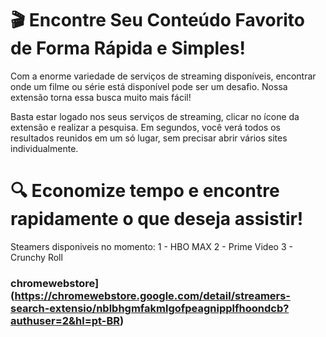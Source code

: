 # 🎬 Encontre Seu Conteúdo Favorito de Forma Rápida e Simples!

Com a enorme variedade de serviços de streaming disponíveis, encontrar onde um filme ou série está disponível pode ser um desafio. Nossa extensão torna essa busca muito mais fácil!

Basta estar logado nos seus serviços de streaming, clicar no ícone da extensão e realizar a pesquisa. Em segundos, você verá todos os resultados reunidos em um só lugar, sem precisar abrir vários sites individualmente.

# 🔍 Economize tempo e encontre rapidamente o que deseja assistir!

Steamers disponiveis no momento:
1 - HBO MAX
2 - Prime Video
3 - Crunchy Roll

### chromewebstore](https://chromewebstore.google.com/detail/streamers-search-extensio/nblbhgmfakmlgofpeagnipplfhoondcb?authuser=2&hl=pt-BR)